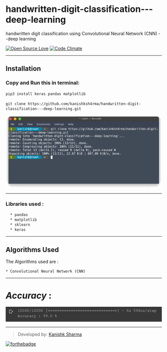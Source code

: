 # handwritten-digit-classification---deep-learning
handwritten digit classification using Convolutional Neural Network (CNN) --deep learning

[![Open Source Love](https://badges.frapsoft.com/os/v3/open-source.svg?v=102)](https://github.com/kanishksh4rma/Parkinson-Disease-Prediction-in-Early-Stages) [![Code Climate](https://codeclimate.com/github/boennemann/badges.svg)](https://github.com/kanishksh4rma/Parkinson-Disease-Prediction-in-Early-Stages)
 
 ---

## **Installation**

### Copy and Run this in terminal: 

```
pip3 install keras pandas matplotlib

git clone https://github.com/kanishksh4rma/handwritten-digit-classification---deep-learning.git
```

![demo_install](/screenshots/demo_install.png)

---

### Libraries used : 

```
  * pandas
  * matplotlib
  * sklearn
  * keras
```
---

## Algorithms Used

The Algorithms used are : 

	* Convolutional Neural Network (CNN)

---

# ***Accuracy*** : 
![screenshot 1](screenshots/ss1.png)

---

> Developed by: [Kanishk Sharma](github.com/kanishksh4rma) 

[![forthebadge](https://forthebadge.com/images/badges/built-with-love.svg)](https://github.com/kanishksh4rma/Parkinson-Disease-Prediction-in-Early-Stages)

